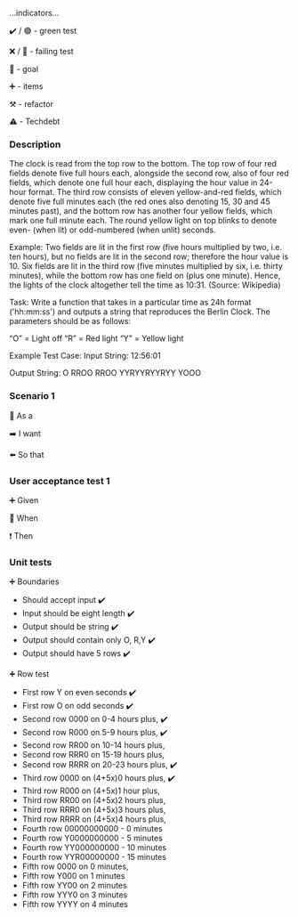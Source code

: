 ...indicators...

:heavy_check_mark: / :green_circle:  - green test

:x: / :red_circle: - failing test

:dart: - goal

:heavy_plus_sign: - items

:hammer_and_pick: - refactor

:warning: - Techdebt

### Description

The clock is read from the top row to the bottom. The top row of four red fields denote five full hours each, alongside the second row, also of four red fields, which denote one full hour each, displaying the hour value in 24-hour format. The third row consists of eleven yellow-and-red fields, which denote five full minutes each (the red ones also denoting 15, 30 and 45 minutes past), and the bottom row has another four yellow fields, which mark one full minute each. The round yellow light on top blinks to denote even- (when lit) or odd-numbered (when unlit) seconds.

Example: Two fields are lit in the first row (five hours multiplied by two, i.e. ten hours), but no fields are lit in the second row; therefore the hour value is 10.
Six fields are lit in the third row (five minutes multiplied by six, i.e. thirty minutes), while the bottom row has one field on (plus one minute). Hence, the lights of the clock altogether tell the time as 10:31. (Source: Wikipedia)

Task: Write a function that takes in a particular time as 24h format ('hh:mm:ss') and outputs a string that reproduces the Berlin Clock. The parameters should be as follows:

“O” = Light off
“R” = Red light
“Y” = Yellow light

Example Test Case:
Input String:
12:56:01

Output String:
O
RROO
RROO
YYRYYRYYRYY
YOOO

### Scenario 1

:radio_button: As a

:arrow_right: I want

:arrow_left:  So that

### User acceptance test 1

:heavy_plus_sign: Given

:construction: When

:heavy_exclamation_mark: Then

### Unit tests

:heavy_plus_sign: Boundaries

- Should accept input :heavy_check_mark:
- Input should be eight length :heavy_check_mark:
- Output should be string :heavy_check_mark:
- Output should contain only O, R,Y :heavy_check_mark:
- Output should have 5 rows :heavy_check_mark:

:heavy_plus_sign: Row test
 
- First row Y on even seconds :heavy_check_mark:
- First row O on odd seconds :heavy_check_mark:
- Second row 0000 on 0-4 hours plus, :heavy_check_mark:
- Second row R000 on 5-9 hours plus, :heavy_check_mark:
- Second row RR00 on 10-14 hours plus, 
- Second row RRR0 on 15-19 hours plus, 
- Second row RRRR on 20-23 hours plus, :heavy_check_mark:
- Third row 0000 on (4+5x)0 hours plus, :heavy_check_mark:
- Third row R000 on (4+5x)1 hour plus,
- Third row RR00 on (4+5x)2 hours plus,
- Third row RRR0 on (4+5x)3 hours plus,
- Third row RRRR on (4+5x)4 hours plus, 
- Fourth row 00000000000 - 0 minutes
- Fourth row Y0000000000 - 5 minutes
- Fourth row YY000000000 - 10 minutes
- Fourth row YYR00000000 - 15 minutes
- Fifth row 0000 on 0 minutes,
- Fifth row Y000 on 1 minutes
- Fifth row YY00 on 2 minutes
- Fifth row YYY0 on 3 minutes
- Fifth row YYYY on 4 minutes


